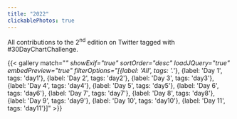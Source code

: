 ```yaml
---
title: "2022"
clickablePhotos: true
---
```


All contributions to the 2<sup>nd</sup> edition on Twitter tagged with #30DayChartChallenge.

{{< gallery match="*" showExif="true" sortOrder="desc" loadJQuery="true" embedPreview="true" filterOptions="[{label: 'All', tags: '.*'}, {label: 'Day 1', tags: 'day1'}, {label: 'Day 2', tags: 'day2'}, {label: 'Day 3', tags: 'day3'}, {label: 'Day 4', tags: 'day4'}, {label: 'Day 5', tags: 'day5'}, {label: 'Day 6', tags: 'day6'}, {label: 'Day 7', tags: 'day7'}, {label: 'Day 8', tags: 'day8'}, {label: 'Day 9', tags: 'day9'}, {label: 'Day 10', tags: 'day10'}, {label: 'Day 11', tags: 'day11'}]" >}}
